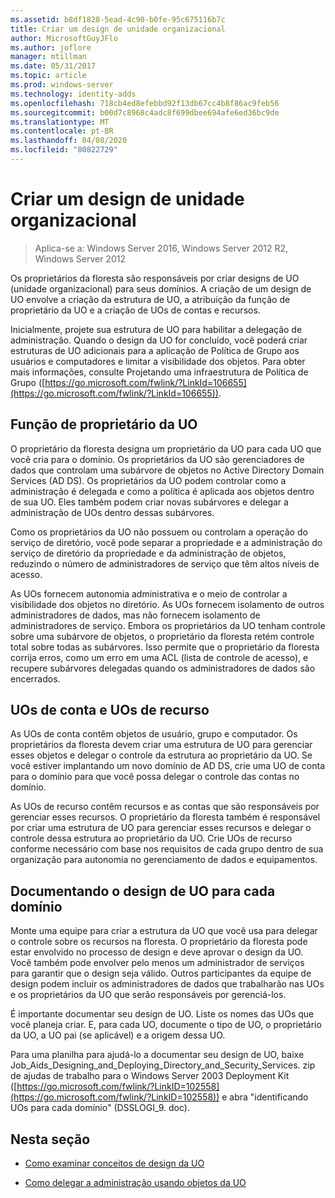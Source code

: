 ```yaml
---
ms.assetid: b8df1828-5ead-4c90-b0fe-95c675116b7c
title: Criar um design de unidade organizacional
author: MicrosoftGuyJFlo
ms.author: joflore
manager: mtillman
ms.date: 05/31/2017
ms.topic: article
ms.prod: windows-server
ms.technology: identity-adds
ms.openlocfilehash: 718cb4ed8efebbd92f13db67cc4b8f86ac9feb56
ms.sourcegitcommit: b00d7c8968c4adc8f699dbee694afe6ed36bc9de
ms.translationtype: MT
ms.contentlocale: pt-BR
ms.lasthandoff: 04/08/2020
ms.locfileid: "80822729"
---
```

# <a name="creating-an-organizational-unit-design"></a>Criar um design de unidade organizacional

>Aplica-se a: Windows Server 2016, Windows Server 2012 R2, Windows Server 2012

Os proprietários da floresta são responsáveis por criar designs de UO (unidade organizacional) para seus domínios. A criação de um design de UO envolve a criação da estrutura de UO, a atribuição da função de proprietário da UO e a criação de UOs de contas e recursos.  
  
Inicialmente, projete sua estrutura de UO para habilitar a delegação de administração. Quando o design da UO for concluído, você poderá criar estruturas de UO adicionais para a aplicação de Política de Grupo aos usuários e computadores e limitar a visibilidade dos objetos. Para obter mais informações, consulte Projetando uma infraestrutura de Política de Grupo ([https://go.microsoft.com/fwlink/?LinkId=106655](https://go.microsoft.com/fwlink/?LinkId=106655)).  
  
## <a name="ou-owner-role"></a>Função de proprietário da UO  
O proprietário da floresta designa um proprietário da UO para cada UO que você cria para o domínio. Os proprietários da UO são gerenciadores de dados que controlam uma subárvore de objetos no Active Directory Domain Services (AD DS). Os proprietários da UO podem controlar como a administração é delegada e como a política é aplicada aos objetos dentro de sua UO. Eles também podem criar novas subárvores e delegar a administração de UOs dentro dessas subárvores.  
  
Como os proprietários da UO não possuem ou controlam a operação do serviço de diretório, você pode separar a propriedade e a administração do serviço de diretório da propriedade e da administração de objetos, reduzindo o número de administradores de serviço que têm altos níveis de acesso.  
  
As UOs fornecem autonomia administrativa e o meio de controlar a visibilidade dos objetos no diretório. As UOs fornecem isolamento de outros administradores de dados, mas não fornecem isolamento de administradores de serviço. Embora os proprietários da UO tenham controle sobre uma subárvore de objetos, o proprietário da floresta retém controle total sobre todas as subárvores. Isso permite que o proprietário da floresta corrija erros, como um erro em uma ACL (lista de controle de acesso), e recupere subárvores delegadas quando os administradores de dados são encerrados.  
  
## <a name="account-ous-and-resource-ous"></a>UOs de conta e UOs de recurso  
As UOs de conta contêm objetos de usuário, grupo e computador. Os proprietários da floresta devem criar uma estrutura de UO para gerenciar esses objetos e delegar o controle da estrutura ao proprietário da UO. Se você estiver implantando um novo domínio de AD DS, crie uma UO de conta para o domínio para que você possa delegar o controle das contas no domínio.  
  
As UOs de recurso contêm recursos e as contas que são responsáveis por gerenciar esses recursos. O proprietário da floresta também é responsável por criar uma estrutura de UO para gerenciar esses recursos e delegar o controle dessa estrutura ao proprietário da UO. Crie UOs de recurso conforme necessário com base nos requisitos de cada grupo dentro de sua organização para autonomia no gerenciamento de dados e equipamentos.  
  
## <a name="documenting-the-ou-design-for-each-domain"></a>Documentando o design de UO para cada domínio  
Monte uma equipe para criar a estrutura da UO que você usa para delegar o controle sobre os recursos na floresta. O proprietário da floresta pode estar envolvido no processo de design e deve aprovar o design da UO. Você também pode envolver pelo menos um administrador de serviços para garantir que o design seja válido. Outros participantes da equipe de design podem incluir os administradores de dados que trabalharão nas UOs e os proprietários da UO que serão responsáveis por gerenciá-los.  
  
É importante documentar seu design de UO. Liste os nomes das UOs que você planeja criar. E, para cada UO, documente o tipo de UO, o proprietário da UO, a UO pai (se aplicável) e a origem dessa UO.  
  
Para uma planilha para ajudá-lo a documentar seu design de UO, baixe Job_Aids_Designing_and_Deploying_Directory_and_Security_Services. zip de ajudas de trabalho para o Windows Server 2003 Deployment Kit ([https://go.microsoft.com/fwlink/?LinkID=102558](https://go.microsoft.com/fwlink/?LinkID=102558)) e abra "identificando UOs para cada domínio" (DSSLOGI_9. doc).  
  
## <a name="in-this-section"></a>Nesta seção  
  
-   [Como examinar conceitos de design da UO](../../ad-ds/plan/Reviewing-OU-Design-Concepts.md)  
  
-   [Como delegar a administração usando objetos da UO](../../ad-ds/plan/Delegating-Administration-by-Using-OU-Objects.md)  
  



